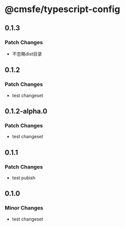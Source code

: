 # @cmsfe/typescript-config

## 0.1.3

### Patch Changes

- 不忽略dist目录

## 0.1.2

### Patch Changes

- test changeset

## 0.1.2-alpha.0

### Patch Changes

- test changeset

## 0.1.1

### Patch Changes

- test pubish

## 0.1.0

### Minor Changes

- test changeset
